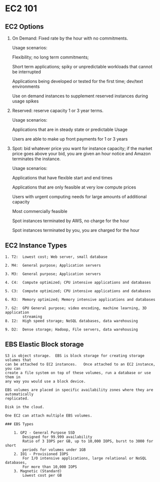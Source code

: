 # EC2 101

## EC2 Options

1. On Demand:  Fixed rate by the hour with no commitments.

    Usage scenarios:  

      Flexibility; no long term commitments;

      Short term applications; spiky or unpredictable workloads that cannot be
      interrupted

      Applications being developed or tested for the first time; dev/text
      environments

      Use on demand instances to supplement reserved instances during usage spikes




2. Reserved:  reserve capacity  1 or 3 year terms.

    Usage scenarios:

      Applications that are in steady state or predictable Usage

      Users are able to make up front payments for 1 or 3 years


3. Spot:  bid whatever price you want for instance capacity; if the market price
   goes above your bid, you are given an hour notice and Amazon terminates the
   instance.

    Usage scenarios:

      Applications that have flexible start and end times

      Applications that are only feasible at very low compute prices

      Users with urgent computing needs for large amounts of additional capacity

      Most commercially feasible

      Spot instances terminated by AWS, no charge for the hour

      Spot instances terminated by you, you are charged for the hour


## EC2 Instance Types

    1. T2:  Lowest cost; Web server, small database

    2. M4:  General purpose; Application servers

    3. M3:  General purpose; Application servers

    4. C4:  Compute optimized; CPU intensive applications and databases

    5. C3:  Compute optimized; CPU intensive applications and databases

    6. R3:  Memory optimized; Memory intensive applications and databases

    7. G2:  GPU General purpose; video encoding, machine learning, 3D application
            streaming
    8. I2:  High speed storage; NoSQL databases, data warehousing

    9. D2:  Dense storage; Hadoop, File servers, data warehousing


## EBS Elastic Block storage

    S3 is object storage.  EBS is block storage for creating storage volumes that
    can be attached to EC2 instances.   Once attached to an EC2 instance, you can
    create a file system on top of these volumes, run a database or use them in
    any way you would use a block device.   

    EBS volumes are placed in specific availability zones where they are automatically
    replicated.

    Disk in the cloud.

    One EC2 can attach multiple EBS volumes.

    ### EBS Types

        1. GP2 - General Purpose SSD
            Designed for 99.999 availability
            Ratio of 3 IOPS per GB, up to 10,000 IOPS, burst to 3000 for short
            periods for volumes under 1GB
        2. IO1 - Provisioned IOPS
            For I/O intensive applications, large relational or NoSQL databases,
            For more than 10,000 IOPS
        3. Magnetic (Standard)
            Lowest cost per GB
